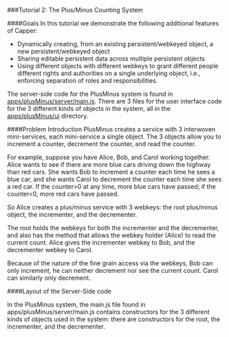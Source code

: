 ###Tutorial 2: The Plus/Minus Counting System

####Goals
In this tutorial we demonstrate the following additional features of Capper:

* Dynamically creating, from an existing persistent/webkeyed object, a new persistent/webkeyed object
* Sharing editable persistent data across multiple persistent objects
* Using different objects with different webkeys to grant different people different rights and authorities on a single underlying object, i.e., enforcing separation of roles and responsibilities.

The server-side code for the PlusMinus system is found in [apps/plusMinus/server/main.js](apps/plusMinus/server/main.js). There are 3 files for the user interface code for the 3 different kinds of objects in the system, all in the [apps/plusMinus/ui](apps/plusMinus/ui) directory.

####Problem Introduction
PlusMinus creates a service with 3 interwoven mini-services, each mini-service a single object. The 3 objects allow you to increment a counter, decrement the counter, and read the counter. 

For example, suppose you have Alice, Bob, and Carol working together. Alice wants to see if there are more blue cars driving down the highway than red cars. She wants Bob to increment a counter each time he sees a blue car, and she wants Carol to decrement the counter each time she sees a red car. If the counter>0 at any time, more blue cars have passed; if the counter<0, more red cars have passed.

So Alice creates a plus/minus service with 3 webkeys: the root plus/minus object, the incrementer, and the decrementer.

The root holds the webkeys for both the incrementer and the decrementer, and also has the method that allows the webkey holder (Alice) to read the current count. Alice gives the incrementer webkey to Bob, and the decrementer webkey to Carol.

Because of the nature of the fine grain access via the webkeys, Bob can only increment, he can neither decrement nor see the current count. Carol can similarly only decrement.

####Layout of the Server-Side code

In the PlusMinus system, the main.js file found in apps/plusMinus/server/main.js contains constructors for the 3 different kinds of objects used in the system: there are constructors for the root, the incrementer, and the decrementer.
